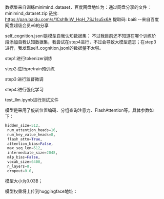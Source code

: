 数据集来自训练minimind_dataset，百度网盘地址为：通过网盘分享的文件：minimind_dataset.zip
链接: https://pan.baidu.com/s/1Csh1kIW_HqH_7SJ1su5x6A 提取码: bai8 
--来自百度网盘超级会员v6的分享



self_cognition.jsonl是模型自我认知数据集：
不过我目前还不知道在哪个训练阶段添加自我认知数据集，我尝试在step4进行，不过会导致大模型遗忘；在step3进行，我发现self_cognition.jsonl的数据量不太够。

step1:进行tokenizer训练

step2:进行pretrain预训练

step3:进行监督微调

step4:进行强化学习



test_llm.ipynb进行测试文件



模型是采用了旋转位置编码、分组查询注意力、FlashAttention等。具体参数如下：

```python
hidden_size=512,
 num_attention_heads=16,
 num_key_value_heads=8,
 flash_attn=True,
 attention_bias=False,
 max_seq_len=512,
 intermediate_size=2048,
 mlp_bias=False,
 vocab_size=6400,
 n_layers=8,
 dropout=0.0,
```

模型大小为0.03B；

模型权重将上传到huggingface地址：